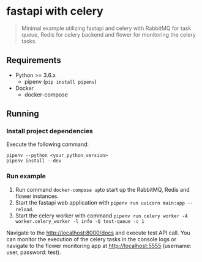 # fastapi with celery

> Minimal example utilizing fastapi and celery with RabbitMQ for task queue, Redis for celery backend and flower for monitoring the celery tasks.

## Requirements

- Python >= 3.6.x
  - pipenv (```pip install pipenv```)
- Docker
  - docker-compose

## Running

### Install project dependencies

Execute the following command:

```shell
pipenv --python <your_python_version>
pipenv install --dev
```

### Run example

1. Run command ```docker-compose up```to start up the RabbitMQ, Redis and flower instances.
2. Start the fastapi web application with ```pipenv run uvicorn main:app --reload```.
3. Start the celery worker with command ```pipenv run celery worker -A worker.celery_worker -l info -Q test-queue -c 1```

Navigate to the [http://localhost:8000/docs](http://localhost:8000/docs) and execute test API call. You can monitor the execution of the celery tasks in the console logs or navigate to the flower monitoring app at [http://localhost:5555](http://localhost:5555) (username: user, password: test).